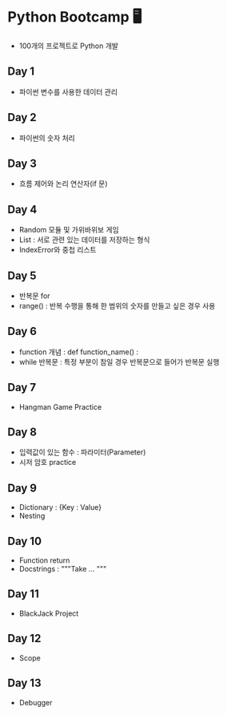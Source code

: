 # Python Bootcamp 🖥️

- 100개의 프로젝트로 Python 개발

## Day 1

- 파이썬 변수를 사용한 데이터 관리

## Day 2

- 파이썬의 숫자 처리

## Day 3

- 흐름 제어와 논리 연산자(if 문)

## Day 4

- Random 모듈 및 가위바위보 게임
- List : 서로 관련 있는 데이터를 저장하는 형식
- IndexError와 중첩 리스트

## Day 5

- 반복문 for
- range() : 반복 수행을 통해 한 범위의 숫자를 만들고 싶은 경우 사용

## Day 6

- function 개념 : def function_name() :
- while 반복문 : 특정 부분이 참일 경우 반복문으로 들어가 반복문 실행

## Day 7

- Hangman Game Practice

## Day 8

- 입력값이 있는 함수 : 파라미터(Parameter)
- 시저 암호 practice

## Day 9

- Dictionary : {Key : Value}
- Nesting

## Day 10

- Function return
- Docstrings : """Take ... """

## Day 11

- BlackJack Project

## Day 12

- Scope  

## Day 13
- Debugger
